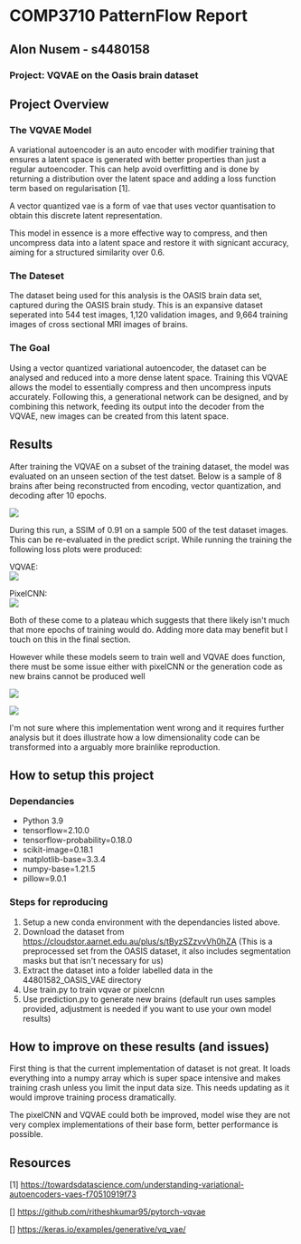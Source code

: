 # COMP3710 PatternFlow Report
## Alon Nusem - s4480158
### Project: VQVAE on the Oasis brain dataset

## Project Overview
### The VQVAE Model
A variational autoencoder is an auto encoder with modifier training that ensures a latent space is generated with better properties than just a regular autoencoder. This can help avoid overfitting and is done by returning a distribution over the latent space and adding a loss function term based on regularisation [1]. 

A vector quantized vae is a form of vae that uses vector quantisation to obtain this discrete latent representation.

This model in essence is a more effective way to compress, and then uncompress data into a latent space and restore it with signicant accuracy, aiming for a structured similarity over 0.6.

### The Dateset
The dataset being used for this analysis is the OASIS brain data set, captured during the OASIS brain study. This is an expansive dataset seperated into 544 test images, 1,120 validation images, and 9,664 training images of cross sectional MRI images of brains.

### The Goal
Using a vector quantized variational autoencoder, the dataset can be analysed and reduced into a more dense latent space. Training this VQVAE allows the model to essentially compress and then uncompress inputs accurately. Following this, a generational network can be designed, and by combining this network, feeding its output into the decoder from the VQVAE, new images can be created from this latent space.

## Results
After training the VQVAE on a subset of the training dataset, the model was evaluated on an unseen section of the test datset. Below is a sample of 8 brains after being reconstructed from encoding, vector quantization, and decoding after 10 epochs.

![](samples/reconstruction.png)

During this run, a SSIM of 0.91 on a sample 500 of the test dataset images. This can be re-evaluated in the predict script. While running the training the following loss plots were produced:

VQVAE:\
![](samples/training_loss_curves_vq_vae.png)

PixelCNN:\
![](samples/training_loss_curves_pixelcnn.png)

Both of these come to a plateau which suggests that there likely isn't much that more epochs of training would do. Adding more data may benefit but I touch on this in the final section.

However while these models seem to train well and VQVAE does function, there must be some issue either with pixelCNN or the generation code as new brains cannot be produced well

![](samples/Figure_2.png)

![](samples/Figure_3.png)

I'm not sure where this implementation went wrong and it requires further analysis but it does illustrate how a low dimensionality code can be transformed into a arguably more brainlike reproduction.


## How to setup this project
### Dependancies
- Python 3.9
- tensorflow=2.10.0
- tensorflow-probability=0.18.0
- scikit-image=0.18.1
- matplotlib-base=3.3.4
- numpy-base=1.21.5
- pillow=9.0.1

### Steps for reproducing
1. Setup a new conda environment with the dependancies listed above.
2. Download the dataset from https://cloudstor.aarnet.edu.au/plus/s/tByzSZzvvVh0hZA (This is a preprocessed set from the OASIS dataset, it also includes segmentation masks but that isn't necessary for us)
3. Extract the dataset into a folder labelled data in the 44801582_OASIS_VAE directory
4. Use train.py to train vqvae or pixelcnn
5. Use prediction.py to generate new brains (default run uses samples provided, adjustment is needed if you want to use your own model results)

## How to improve on these results (and issues)
First thing is that the current implementation of dataset is not great. It loads everything into a numpy array which is super space intensive and makes training crash unless you limit the input data size. This needs updating as it would improve training process dramatically.

The pixelCNN and VQVAE could both be improved, model wise they are not very complex implementations of their base form, better performance is possible.

## Resources
[1] https://towardsdatascience.com/understanding-variational-autoencoders-vaes-f70510919f73

[] https://github.com/ritheshkumar95/pytorch-vqvae

[] https://keras.io/examples/generative/vq_vae/